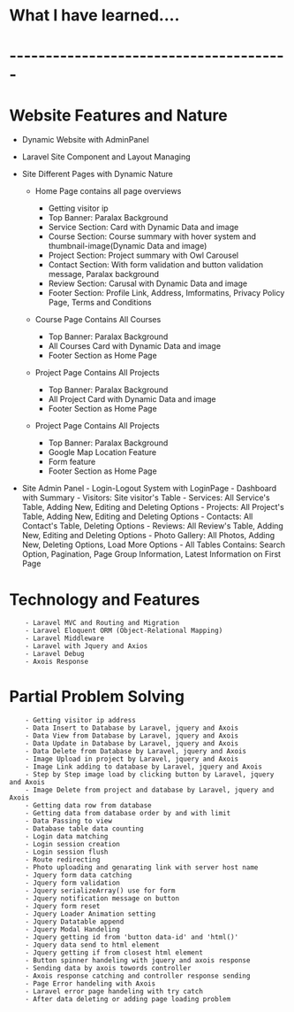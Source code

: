 # What I have learned....
# ---------------------------------------
# Website Features and Nature
- Dynamic Website with AdminPanel
- Laravel Site Component and Layout Managing
- Site Different Pages with Dynamic Nature
     - Home Page contains all page overviews
        - Getting visitor ip
        - Top Banner: Paralax Background
        - Service Section: Card with Dynamic Data and image
        - Course Section: Course summary with hover system and thumbnail-image(Dynamic Data and image)
        - Project Section: Project summary with Owl Carousel
        - Contact Section: With form validation and button validation message, Paralax background 
        - Review Section: Carusal with Dynamic Data and image
        - Footer Section: Profile Link, Address, Imformatins, Privacy Policy Page, Terms and Conditions

     - Course Page Contains All Courses
        - Top Banner: Paralax Background
        - All Courses Card with Dynamic Data and image
        - Footer Section as Home Page

     - Project Page Contains All Projects
        - Top Banner: Paralax Background
        - All Project Card with Dynamic Data and image
        - Footer Section as Home Page

     - Project Page Contains All Projects
        - Top Banner: Paralax Background
        - Google Map Location Feature
        - Form feature
        - Footer Section as Home Page

- Site Admin Panel 
        - Login-Logout System with LoginPage
        - Dashboard with Summary
        - Visitors: Site visitor's Table
        - Services: All Service's Table, Adding New, Editing and Deleting Options
        - Projects: All Project's Table, Adding New, Editing and Deleting Options
        - Contacts: All Contact's Table, Deleting Options
        - Reviews: All Review's Table, Adding New, Editing and Deleting Options
        - Photo Gallery: All Photos, Adding New, Deleting Options, Load More Options 
        - All Tables Contains: Search Option, Pagination, Page Group Information, Latest Information on First Page  

# Technology and Features

        - Laravel MVC and Routing and Migration
        - Laravel Eloquent ORM (Object-Relational Mapping)
        - Laravel Middleware 
        - Laravel with Jquery and Axios
        - Laravel Debug
        - Axois Response

# Partial Problem Solving

        - Getting visitor ip address
        - Data Insert to Database by Laravel, jquery and Axois
        - Data View from Database by Laravel, jquery and Axois
        - Data Update in Database by Laravel, jquery and Axois
        - Data Delete from Database by Laravel, jquery and Axois
        - Image Upload in project by Laravel, jquery and Axois
        - Image Link adding to database by Laravel, jquery and Axois
        - Step by Step image load by clicking button by Laravel, jquery and Axois
        - Image Delete from project and database by Laravel, jquery and Axois
        - Getting data row from database
        - Getting data from database order by and with limit
        - Data Passing to view
        - Database table data counting
        - Login data matching
        - Login session creation
        - Login session flush
        - Route redirecting
        - Photo uploading and genarating link with server host name 
        - Jquery form data catching
        - Jquery form validation
        - Jquery serializeArray() use for form
        - Jquery notification message on button   
        - Jquery form reset  
        - Jquery Loader Animation setting
        - Jquery Datatable append
        - Jquery Modal Handeling
        - Jquery getting id from 'button data-id' and 'html()'
        - Jquery data send to html element 
        - Jquery getting if from closest html element
        - Button spinner handeling with jquery and axois response
        - Sending data by axois towords controller
        - Axois response catching and controller response sending
        - Page Error handeling with Axois
        - Laravel error page handeling with try catch
        - After data deleting or adding page loading problem 
